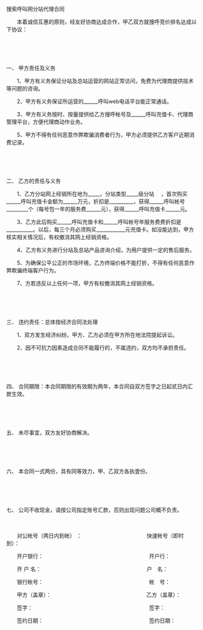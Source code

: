 



搜索呼叫网分站代理合同



 

　　本着诚信互惠的原则，经友好协商达成合作，甲乙双方就搜呼竞价排名达成以下协议：

　　

　　

一、
甲方责任及义务

　　1、甲方有义务保证分站及总站运营的网站正常访问，免费为代理商提供技术等问题的咨询。

　　2、甲方有义务保证所运营的______呼叫web电话平台能正常通话。

　　3、甲方有义务按时、按量提供给乙方搜呼帐号及______呼叫充值卡、代理商管理平台，方便代理商动作业务。

　　5、甲方不得有任何恶意作弊欺骗消费者行为，甲方必须提供乙方客户近期消费记录。

　　

　　

二、
乙方的责任与义务

　　1、乙方分站网上经销所在地为_____，分站类型_____级分站　 ，首次购买______呼叫充值卡金额为______万元，折扣是__________，获得______呼叫帐号_________个（每号包一年的服务费______元），获得______呼叫充值卡______元。

　　3、乙方此后购买______呼叫充值卡和______呼叫帐号年服务费费折扣是___________。以后，每三个月必须购买____________元充值卡。如没能达到，甲方核实相关情况后，有权撤消其网上经销资格。

　　4、乙方有义务进行分站及总站产品咨询介绍，为用户提供一定的售后服务。

　　5、为确保公平公正的市场环境，乙方终端价格不能打折，不得有任何恶意作弊欺骗终端客户行为。

　　7、方若违反以上任何一项，甲方有权撤消其网上经销资格。

　　

　　

三、
违约责任：总体按经济合同法处理

　　1、双方发生经济纠纷，甲方、乙方必须在甲方所在地法院提起诉讼。

　　2、因不可抗力因素造成合同不能履行的，不属违约，双方均不承担责任。

　　

　　

四、
合同期限：本合同期限的有效期为两年，本合同自双方签字之日起贰日内汇款生效。

　　

　　

五、
未尽事宜，双方友好协商解决。

　　

　　

六、
本合同一式两份，具有同等效力，甲、乙双方各执壹份。

　　

　　

七、
公司不收现金，请按公司指定账号汇款，否则出现问题公司概不负责。　　

　　

　　对公帐号（两日内到帐） ：　　　　　　　　　　　　 快速帐号（即时到）：

　　开户银行：　　　　　　　　　　　　　　　　　　　　开户行：

　　开 户 名：　　　　　　　　　　　　　　　　　　　　户　名：

　　银行帐号：　　　　　　　　　　　　　　　　　　　　帐　号：

　　甲方（盖章）：　　　　　　　　　　　　　　　　　　乙方（盖章）：

　　签字：　　　　　　　　　　　　　　　　　　　　　　签字：

　　签约日期：　　　　　　　　　　　　　　　　　　　　签约日期：

　　